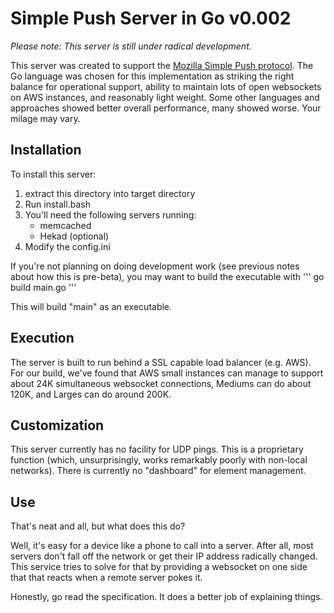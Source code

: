 Simple Push Server in Go v0.002
===

*Please note: This server is still under radical development.*

This server was created to support the [Mozilla Simple Push protocol](https://wiki.mozilla.org/WebAPI/SimplePush). The Go language was chosen for this implementation as striking the right balance for operational support, ability to maintain lots of open websockets on AWS instances, and reasonably light weight. Some other languages and approaches showed better overall performance, many showed worse. Your milage may vary.

## Installation
To install this server:

1. extract this directory into target directory
2. Run install.bash
3. You'll need the following servers running:
    * memcached
    * Hekad (optional)
4. Modify the config.ini

If you're not planning on doing development work (see previous notes about how this is pre-beta), you may want to build the executable with
''' go build main.go '''

This will build "main" as an executable.

## Execution
The server is built to run behind a SSL capable load balancer (e.g. AWS).
For our build, we've found that AWS small instances can manage to support about 24K simultaneous websocket connections, Mediums can do about 120K, and Larges can do around 200K.

## Customization
This server currently has no facility for UDP pings. This is a proprietary function (which, unsurprisingly, works remarkably poorly with non-local networks). There is currently no "dashboard" for element management.

## Use
That's neat and all, but what does this do?

Well, it's easy for a device like a phone to call into a server. After all, most servers don't fall off the network or get their IP address radically changed. This service tries to solve for that by providing a websocket on one side that that reacts when a remote server pokes it.

Honestly, go read the specification. It does a better job of explaining things.

